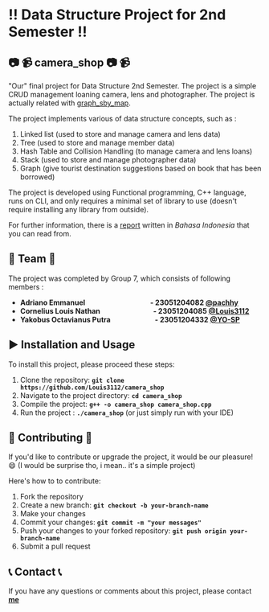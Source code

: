 # :bangbang: **Data Structure Project for 2nd Semester**  :bangbang:

##  :camera: :video_camera: **camera_shop** :camera: :video_camera:
"Our" final project for Data Structure 2nd Semester. The project is a simple CRUD management loaning camera, lens and photographer.
The project is actually related with [graph_sby_map](https://github.com/Louis3112/graph_sby_map).

The project implements various of data structure concepts, such as :
1. Linked list (used to store and manage camera and lens data)           
2. Tree (used to store and manage member data)
3. Hash Table and Collision Handling (to manage camera and lens loans)
4. Stack (used to store and manage photographer data)
6. Graph (give tourist destination suggestions based on book that has been borrowed)

The project is developed using Functional programming, C++ language, runs on CLI, and only requires a minimal set of library to use (doesn't require installing any library from outside).

For further information, there is a [report](https://github.com/user-attachments/files/18449868/DOKUMENTASI.PROGRAM.LAST.FINAL.PROJECT.docx)
written in *Bahasa Indonesia* that you can read from.

## :busts_in_silhouette: **Team** :busts_in_silhouette:
The project was completed by Group 7, which consists of following members :

- **Adriano Emmanuel &emsp; &emsp; &emsp; &emsp; &emsp; &nbsp; &nbsp; &nbsp; &nbsp; &nbsp; &nbsp; - 23051204082 [@pachhy](https://github.com/pachhy)**
- **Cornelius Louis Nathan  &emsp; &emsp; &emsp; &emsp; &nbsp; &nbsp; &nbsp; &nbsp; &nbsp; - 23051204085 [@Louis3112](https://github.com/Louis3112)**
- **Yakobus Octavianus Putra &emsp; &emsp; &emsp; &nbsp; &nbsp; &nbsp; &nbsp; &nbsp; - 23051204332 [@YO-SP](https://github.com/YO-SP)**

## :arrow_forward: **Installation and Usage** 
To install this project, please proceed these steps:
1. Clone the repository: **`git clone https://github.com/Louis3112/camera_shop`**
2. Navigate to the project directory: **`cd camera_shop`**
3. Compile the project: **`g++ -o camera_shop camera_shop.cpp`**
4. Run the project : **`./camera_shop`** (or just simply run with your IDE)

## 	:bust_in_silhouette: **Contributing** :bust_in_silhouette:
If you'd like to contribute or upgrade the project, it would be our pleasure! :smile: 
(I would be surprise tho, i mean.. it's a simple project)

Here's how to to contribute:
1. Fork the repository
2. Create a new branch: **`git checkout -b your-branch-name`**
3. Make your changes
4. Commit your changes: **`git commit -m "your messages"`** 
5. Push your changes to your forked repository: **`git push origin your-branch-name`**
6. Submit a pull request

## :telephone_receiver: **Contact** :telephone_receiver:

If you have any questions or comments about this project, please contact **[me](corneliuslouis3112@gmail.com)**
